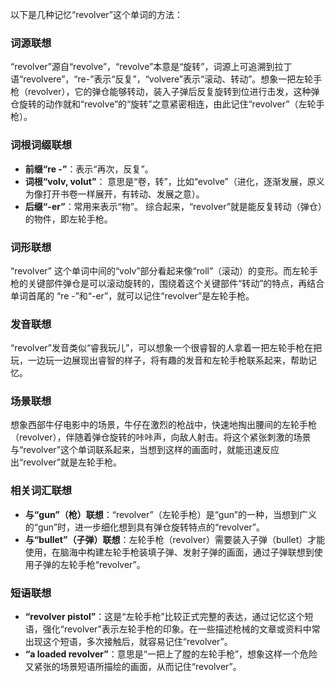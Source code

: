 以下是几种记忆“revolver”这个单词的方法：

### 词源联想
“revolver”源自“revolve”，“revolve”本意是“旋转”，词源上可追溯到拉丁语“revolvere”，“re-”表示“反复”，“volvere”表示“滚动、转动”。想象一把左轮手枪（revolver），它的弹仓能够转动，装入子弹后反复旋转到位进行击发，这种弹仓旋转的动作就和“revolve”的“旋转”之意紧密相连，由此记住“revolver”（左轮手枪）。

### 词根词缀联想
 - **前缀“re -”**：表示“再次，反复”。
 - **词根“volv, volut”**： 意思是“卷，转”，比如“evolve”（进化，逐渐发展，原义为像打开书卷一样展开，有转动、发展之意）。
 - **后缀“-er”**：常用来表示“物”。
综合起来，“revolver”就是能反复转动（弹仓）的物件，即左轮手枪。 

### 词形联想
“revolver” 这个单词中间的“volv”部分看起来像“roll”（滚动）的变形。而左轮手枪的关键部件弹仓是可以滚动旋转的，围绕着这个关键部件“转动”的特点，再结合单词首尾的 “re -”和“-er”，就可以记住“revolver”是左轮手枪。

### 发音联想
“revolver”发音类似“睿我玩儿”，可以想象一个很睿智的人拿着一把左轮手枪在把玩，一边玩一边展现出睿智的样子，将有趣的发音和左轮手枪联系起来，帮助记忆。

### 场景联想
想象西部牛仔电影中的场景，牛仔在激烈的枪战中，快速地掏出腰间的左轮手枪（revolver），伴随着弹仓旋转的咔咔声，向敌人射击。将这个紧张刺激的场景与“revolver”这个单词联系起来，当想到这样的画面时，就能迅速反应出“revolver”就是左轮手枪。

### 相关词汇联想
 - **与“gun”（枪）联想**：“revolver”（左轮手枪）是“gun”的一种，当想到广义的“gun”时，进一步细化想到具有弹仓旋转特点的“revolver”。
 - **与“bullet”（子弹）联想**：左轮手枪（revolver）需要装入子弹（bullet）才能使用，在脑海中构建左轮手枪装填子弹、发射子弹的画面，通过子弹联想到使用子弹的左轮手枪“revolver”。

### 短语联想
 - **“revolver pistol”**：这是“左轮手枪”比较正式完整的表达，通过记忆这个短语，强化“revolver”表示左轮手枪的印象。在一些描述枪械的文章或资料中常出现这个短语，多次接触后，就容易记住“revolver”。 
 - **“a loaded revolver”**：意思是“一把上了膛的左轮手枪”，想象这样一个危险又紧张的场景短语所描绘的画面，从而记住“revolver”。 